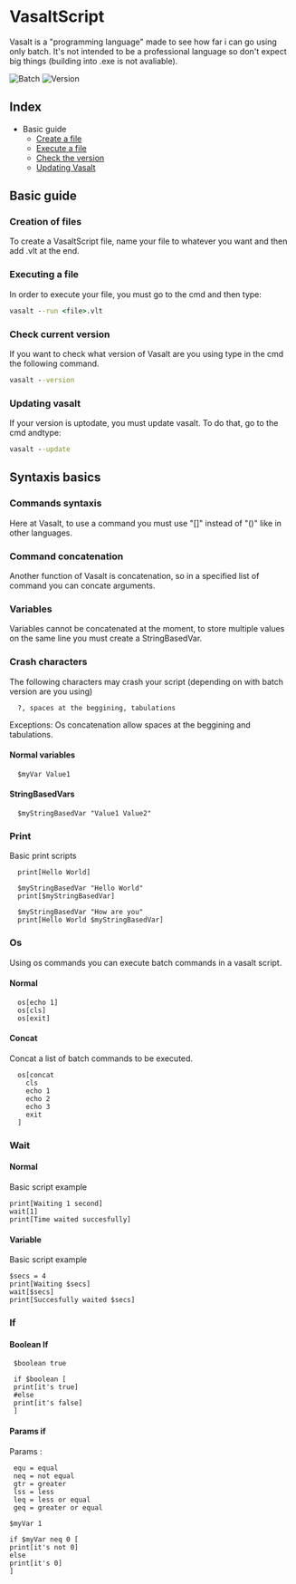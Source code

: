 # VasaltScript
Vasalt is a "programming language" made to see how far i can go using only batch.
It's not intended to be a professional language so don't expect big things (building into .exe is not avaliable).

![Batch](https://img.shields.io/badge/Batch-%23000000.svg?style=for-the-badge&logo=GNUBash&logoColor=white)
![Version](https://img.shields.io/badge/Version-1.01b-9cf?style=for-the-badge)

## Index
- Basic guide
    - [Create a file](#creation-of-files)
    - [Execute a file](#executin-a-file)
    - [Check the version](#check-current-version)
    - [Updating Vasalt](#updating-vasalt)

## Basic guide
### Creation of files
To create a VasaltScript file, name your file to whatever you want and then add .vlt at the end.
### Executing a file
In order to execute your file, you must go to the cmd and then type:
```cmd
vasalt --run <file>.vlt
```
### Check current version
If you want to check what version of Vasalt are you using type in the cmd the following command.
```cmd
vasalt --version
```
### Updating vasalt
If your version is uptodate, you must update vasalt. To do that, go to the cmd andtype:
```cmd
vasalt --update
```

## Syntaxis basics
### Commands syntaxis
Here at Vasalt, to use a command you must use "[]" instead of "()" like in other languages.
### Command concatenation
Another function of Vasalt is concatenation, so in a specified list of command you can concate arguments.
### Variables
Variables cannot be concatenated at the moment, to store multiple values on the same line you must create a StringBasedVar.
### Crash characters
The following characters may crash your script (depending on with batch version are you using)
```
  ?, spaces at the beggining, tabulations
```

Exceptions:
Os concatenation allow spaces at the beggining and tabulations.
#### Normal variables
```vlt
  $myVar Value1
```
#### StringBasedVars
```vlt
  $myStringBasedVar "Value1 Value2"
```
### Print
Basic print scripts
```vlt
  print[Hello World]
```
```vlt
  $myStringBasedVar "Hello World"
  print[$myStringBasedVar]
```
```vlt
  $myStringBasedVar "How are you"
  print[Hello World $myStringBasedVar]
```
### Os
Using os commands you can execute batch commands in a vasalt script.
#### Normal
```vlt
  os[echo 1]
  os[cls]
  os[exit]
```
#### Concat
Concat a list of batch commands to be executed.
```vlt
  os[concat
    cls
    echo 1
    echo 2
    echo 3
    exit
  ]
```

### Wait
#### Normal
Basic script example
```vlt
print[Waiting 1 second]
wait[1]
print[Time waited succesfully]
```
#### Variable
Basic script example
```vlt
$secs = 4
print[Waiting $secs]
wait[$secs]
print[Succesfully waited $secs]
```
### If
#### Boolean If
```vlt
 $boolean true
 
 if $boolean [
 print[it's true]
 #else
 print[it's false]
 ]
```
#### Params if
Params :
```vlt
 equ = equal
 neq = not equal
 gtr = greater
 lss = less
 leq = less or equal
 geq = greater or equal
```

```vlt
$myVar 1

if $myVar neq 0 [
print[it's not 0]
else
print[it's 0]
]
```
